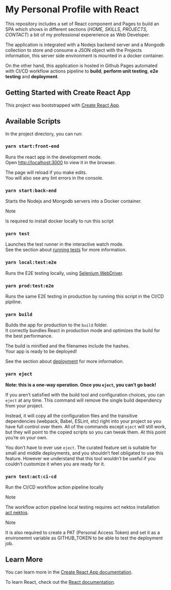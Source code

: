# My Personal Profile with React

This repository includes a set of React component and Pages to build an SPA which shows in different sections (_HOME, SKILLS, PROJECTS, CONTACT_) a bit of my professional expererience as Web Developer.

The application is integrated with a Nodejs backend server and a Mongodb collection to store and consume a JSON object with the Projects information, this server side environment is mounted in a docker container.

On the other hand, this application is hosted in Github Pages automated with CI/CD workflow actions pipeline to **build**, **perform unit testing**, **e2e testing** and **deployment**.


## Getting Started with Create React App

This project was bootstrapped with [Create React App](https://github.com/facebook/create-react-app).

## Available Scripts

In the project directory, you can run:

### `yarn start:front-end`

Runs the react app in the development mode.\
Open [http://localhost:3000](http://localhost:3000) to view it in the browser.

The page will reload if you make edits.\
You will also see any lint errors in the console.

### `yarn start:back-end`

Starts the Nodejs and Mongodb servers into a Docker container.
> [!Note]
> Is required to install docker locally to run this script

### `yarn test`

Launches the test runner in the interactive watch mode.\
See the section about [running tests](https://facebook.github.io/create-react-app/docs/running-tests) for more information.

### `yarn local:test:e2e`

Runs the E2E testing locally, using [Selenium WebDriver](https://www.selenium.dev/documentation/webdriver/). 

### `yarn prod:test:e2e`

Runs the same E2E testing in production by running this script in the CI/CD pipiline.

### `yarn build`

Builds the app for production to the `build` folder.\
It correctly bundles React in production mode and optimizes the build for the best performance.

The build is minified and the filenames include the hashes.\
Your app is ready to be deployed!

See the section about [deployment](https://facebook.github.io/create-react-app/docs/deployment) for more information.

### `yarn eject`

**Note: this is a one-way operation. Once you `eject`, you can’t go back!**

If you aren’t satisfied with the build tool and configuration choices, you can `eject` at any time. This command will remove the single build dependency from your project.

Instead, it will copy all the configuration files and the transitive dependencies (webpack, Babel, ESLint, etc) right into your project so you have full control over them. All of the commands except `eject` will still work, but they will point to the copied scripts so you can tweak them. At this point you’re on your own.

You don’t have to ever use `eject`. The curated feature set is suitable for small and middle deployments, and you shouldn’t feel obligated to use this feature. However we understand that this tool wouldn’t be useful if you couldn’t customize it when you are ready for it.

### `yarn test:act:ci-cd`

Run the CI/CD workflow action pipeline locally
> [!NOTE]
> The workflow action pipeline local testing requires act nektos installation [act nektos](https://github.com/nektos/act/blob/master/README.md).

> [!NOTE]
> It is also required to create a PAT (Personal Access Token) and set it as a environemnt variable as GITHUB_TOKEN to be able to test the deployment job.

## Learn More

You can learn more in the [Create React App documentation](https://facebook.github.io/create-react-app/docs/getting-started).

To learn React, check out the [React documentation](https://reactjs.org/).